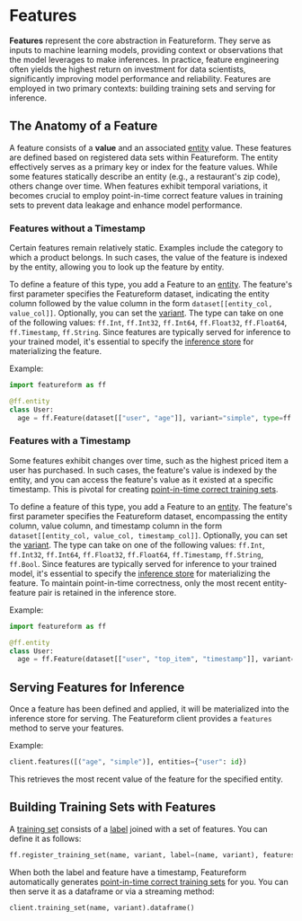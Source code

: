 # Features

**Features** represent the core abstraction in Featureform. They serve as inputs to machine learning models, providing context or observations that the model leverages to make inferences. In practice, feature engineering often yields the highest return on investment for data scientists, significantly improving model performance and reliability. Features are employed in two primary contexts: building training sets and serving for inference.

## The Anatomy of a Feature

A feature consists of a **value** and an associated [entity](entity.md) value. These features are defined based on registered data sets within Featureform. The entity effectively serves as a primary key or index for the feature values. While some features statically describe an entity (e.g., a restaurant's zip code), others change over time. When features exhibit temporal variations, it becomes crucial to employ point-in-time correct feature values in training sets to prevent data leakage and enhance model performance.

### Features without a Timestamp

Certain features remain relatively static. Examples include the category to which a product belongs. In such cases, the value of the feature is indexed by the entity, allowing you to look up the feature by entity.

To define a feature of this type, you add a Feature to an [entity](entity.md). The feature's first parameter specifies the Featureform dataset, indicating the entity column followed by the value column in the form `dataset[[entity_col, value_col]]`. Optionally, you can set the [variant](../concepts/versioning-and-variants.md). The type can take on one of the following values: `ff.Int`, `ff.Int32`, `ff.Int64`, `ff.Float32`, `ff.Float64`, `ff.Timestamp`, `ff.String`. Since features are typically served for inference to your trained model, it's essential to specify the [inference store](../providers/inference-store.md) for materializing the feature.

Example:
```python
import featureform as ff

@ff.entity
class User:
  age = ff.Feature(dataset[["user", "age"]], variant="simple", type=ff.Int, inference_store=redis)
```

### Features with a Timestamp

Some features exhibit changes over time, such as the highest priced item a user has purchased. In such cases, the feature's value is indexed by the entity, and you can access the feature's value as it existed at a specific timestamp. This is pivotal for creating [point-in-time correct training sets](../concepts/point-in-time-correctness-historical-features-timeseries-data.md).

To define a feature of this type, you add a Feature to an [entity](entity.md). The feature's first parameter specifies the Featureform dataset, encompassing the entity column, value column, and timestamp column in the form `dataset[[entity_col, value_col, timestamp_col]]`. Optionally, you can set the [variant](../concepts/versioning-and-variants.md). The type can take on one of the following values: `ff.Int`, `ff.Int32`, `ff.Int64`, `ff.Float32`, `ff.Float64`, `ff.Timestamp`, `ff.String`, `ff.Bool`. Since features are typically served for inference to your trained model, it's essential to specify the [inference store](../providers/inference-store.md) for materializing the feature. To maintain point-in-time correctness, only the most recent entity-feature pair is retained in the inference store.

Example:
```python
import featureform as ff

@ff.entity
class User:
  age = ff.Feature(dataset[["user", "top_item", "timestamp"]], variant="simple", type=ff.Int, inference_store=redis)
```

## Serving Features for Inference

Once a feature has been defined and applied, it will be materialized into the inference store for serving. The Featureform client provides a `features` method to serve your features.

Example:
```python
client.features([("age", "simple")], entities={"user": id})
```

This retrieves the most recent value of the feature for the specified entity.

## Building Training Sets with Features

A [training set](training-set.md) consists of a [label](label.md) joined with a set of features. You can define it as follows:

```python
ff.register_training_set(name, variant, label=(name, variant), features=[(name, variant)])
```

When both the label and feature have a timestamp, Featureform automatically generates [point-in-time correct training sets](../concepts/point-in-time-correctness-historical-features-timeseries-data.md) for you. You can then serve it as a dataframe or via a streaming method:

```python
client.training_set(name, variant).dataframe()
```

